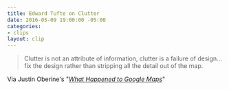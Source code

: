 ```yaml
---
title: Edward Tufte on Clutter
date: 2016-05-09 19:00:00 -05:00
categories:
- clips
layout: clip
---
```


> Clutter is not an attribute of information, clutter is a failure of design... fix the design rather than stripping all the detail out of the map.

Via Justin Oberine's "_[What Happened to Google Maps](http://www.justinobeirne.com/essay/what-happened-to-google-maps)_"
